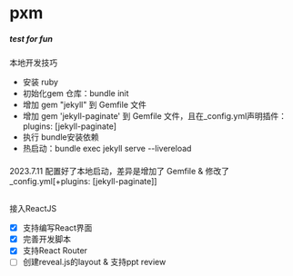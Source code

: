 # pxm

##### test for fun

#### 
本地开发技巧

 - 安装 ruby
 - 初始化gem 仓库：bundle init
 - 增加 gem "jekyll" 到 Gemfile 文件
 - 增加 gem 'jekyll-paginate' 到 Gemfile 文件，且在_config.yml声明插件：plugins: [jekyll-paginate]
 - 执行 bundle安装依赖
 - 热启动：bundle exec jekyll serve --livereload

#### 
 2023.7.11 配置好了本地启动，差异是增加了 Gemfile & 修改了_config.yml[+plugins: [jekyll-paginate]]

## 

接入ReactJS
- [x] 支持编写React界面
- [x] 完善开发脚本
- [x] 支持React Router
- [ ] 创建reveal.js的layout & 支持ppt review